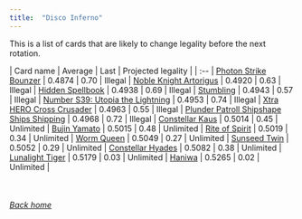 ```yaml
---
title:  "Disco Inferno"
---
```


This is a list of cards that are likely to change legality before the next rotation.

| Card name | Average | Last | Projected legality |
| :-- |
[Photon Strike Bounzer](https://db.ygoprodeck.com/card/?search=Photon%20Strike%20Bounzer) | 0.4874 | 0.70 | Illegal |
[Noble Knight Artorigus](https://db.ygoprodeck.com/card/?search=Noble%20Knight%20Artorigus) | 0.4920 | 0.63 | Illegal |
[Hidden Spellbook](https://db.ygoprodeck.com/card/?search=Hidden%20Spellbook) | 0.4938 | 0.69 | Illegal |
[Stumbling](https://db.ygoprodeck.com/card/?search=Stumbling) | 0.4943 | 0.57 | Illegal |
[Number S39: Utopia the Lightning](https://db.ygoprodeck.com/card/?search=Number%20S39:%20Utopia%20the%20Lightning) | 0.4953 | 0.74 | Illegal |
[Xtra HERO Cross Crusader](https://db.ygoprodeck.com/card/?search=Xtra%20HERO%20Cross%20Crusader) | 0.4963 | 0.55 | Illegal |
[Plunder Patroll Shipshape Ships Shipping](https://db.ygoprodeck.com/card/?search=Plunder%20Patroll%20Shipshape%20Ships%20Shipping) | 0.4968 | 0.72 | Illegal |
[Constellar Kaus](https://db.ygoprodeck.com/card/?search=Constellar%20Kaus) | 0.5014 | 0.45 | Unlimited |
[Bujin Yamato](https://db.ygoprodeck.com/card/?search=Bujin%20Yamato) | 0.5015 | 0.48 | Unlimited |
[Rite of Spirit](https://db.ygoprodeck.com/card/?search=Rite%20of%20Spirit) | 0.5019 | 0.34 | Unlimited |
[Worm Queen](https://db.ygoprodeck.com/card/?search=Worm%20Queen) | 0.5049 | 0.27 | Unlimited |
[Sunseed Twin](https://db.ygoprodeck.com/card/?search=Sunseed%20Twin) | 0.5052 | 0.29 | Unlimited |
[Constellar Hyades](https://db.ygoprodeck.com/card/?search=Constellar%20Hyades) | 0.5082 | 0.38 | Unlimited |
[Lunalight Tiger](https://db.ygoprodeck.com/card/?search=Lunalight%20Tiger) | 0.5179 | 0.03 | Unlimited |
[Haniwa](https://db.ygoprodeck.com/card/?search=Haniwa) | 0.5265 | 0.02 | Unlimited |

<br>

###### [Back home](index)